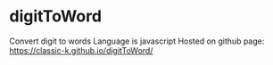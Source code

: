 # digitToWord
 Convert digit to words
Language is javascript
Hosted on github page:  https://classic-k.github.io/digitToWord/
